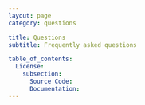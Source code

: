 ```yaml
---
layout: page
category: questions

title: Questions
subtitle: Frequently asked questions

table_of_contents:
  License:
    subsection:
      Source Code:
      Documentation:
---
```

